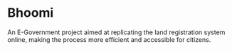 # Bhoomi

An E-Government project aimed at replicating the land registration system online, making the process more efficient and accessible for citizens.
